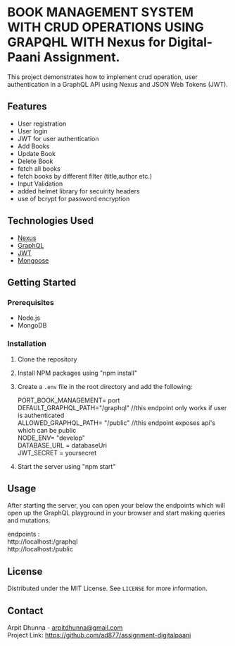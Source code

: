 # BOOK MANAGEMENT SYSTEM WITH CRUD OPERATIONS USING GRAPQHL WITH Nexus for Digital-Paani Assignment.

This project demonstrates how to implement crud operation, user authentication in a GraphQL API using Nexus and JSON Web Tokens (JWT).

## Features

- User registration
- User login
- JWT for user authentication
- Add Books
- Update Book
- Delete Book
- fetch all books
- fetch books by different filter (title,author etc.)
- Input Validation
- added helmet library for secuirity headers
- use of bcrypt for password encryption

## Technologies Used

- [Nexus](https://nexusjs.org/)
- [GraphQL](https://graphql.org/)
- [JWT](https://jwt.io/)
- [Mongoose](https://mongoosejs.com/)

## Getting Started

### Prerequisites

- Node.js
- MongoDB

### Installation

1. Clone the repository
2. Install NPM packages using "npm install"
3. Create a `.env` file in the root directory and add the following:
   
    PORT_BOOK_MANAGEMENT= port <br>
    DEFAULT_GRAPHQL_PATH="/graphql"    //this endpoint only works if user is authenticated <br>
    ALLOWED_GRAPHQL_PATH= "/public"    //this endpoint exposes api's which can be public <br>
    NODE_ENV= "develop" <br>
    DATABASE_URL = databaseUri <br>
    JWT_SECRET = yoursecret <br>
   
5. Start the server using "npm start"


## Usage

After starting the server, you can open your below the endpoints which will open up the GraphQL playground in your browser and start making queries and mutations.<br>

endpoints : <br>
    http://localhost:<port>/graphql <br>
    http://localhost:<port>/public

## License

Distributed under the MIT License. See `LICENSE` for more information.

## Contact

Arpit Dhunna - arpitdhunna@gmail.com<br>
Project Link: https://github.com/ad877/assignment-digitalpaani

